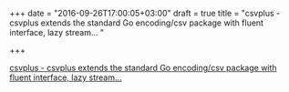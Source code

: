 +++
date = "2016-09-26T17:00:05+03:00"
draft = true
title = "csvplus - csvplus extends the standard Go encoding/csv package with fluent interface, lazy stream... "

+++

<p><a href="https://t.co/tpYSlLsP8U">csvplus - csvplus extends the standard Go encoding/csv package with fluent interface, lazy stream... </a></p>
